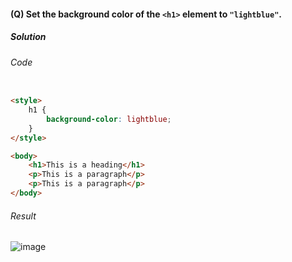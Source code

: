 #### (Q) Set the background color of the `<h1>` element to `"lightblue"`.

<h5>Solution</h5>

###### Code

```HTML

<style>
    h1 {
        background-color: lightblue;
    }
</style>

<body>
    <h1>This is a heading</h1>
    <p>This is a paragraph</p>
    <p>This is a paragraph</p>
</body>

```

###### Result

![image](https://github.com/gurjeetsinghvirdee/W3Schools-Frontend-Development-Exercises/assets/73753957/df638ce6-4543-422c-8963-bb95bd82d8db)
